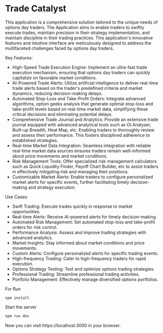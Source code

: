 # Trade Catalyst

This application is a comprehensive solution tailored to the unique needs of options day traders. The Application aims to enable traders to swiftly execute trades, maintain precision in their strategy implementation, and maintain discipline in their trading practices. This application's innovative features and intuitive interface are meticulously designed to address the multifaceted challenges faced by options day traders.

Key Features:

* High-Speed Trade Execution Engine: Implement an ultra-fast trade execution mechanism, ensuring that options day traders can quickly capitalize on favorable market conditions.
* AI-Powered Trade Alerts: Utilize artificial intelligence to deliver real-time trade alerts based on the trader's predefined criteria and market dynamics, reducing decision-making delays.
* Automated Stop-Loss and Take-Profit Orders: Integrate advanced algorithms, option geeks analysis that generate optimal stop-loss and take-profit levels based on real-time market data, simplifying these critical decisions and eliminating potential delays.
* Comprehensive Trade Journal and Analytics: Provide an extensive trade journal equipped with advanced analytical tools such as OI Analyser, Built-up Breadth, Heat Map, etc. Enabling traders to thoroughly review and assess their performance. This fosters disciplined adherence to established strategies.
* Real-time Market Data Integration: Seamless integration with reliable real-time market data sources ensures traders remain well-informed about price movements and market conditions.
* Risk Management Tools: Offer specialized risk management calculators such as Quick Liquidity Finder, Payoff Chart Builder, etc to assist traders in effectively mitigating risk and managing their positions.
* Customizable Market Alerts: Enable traders to configure personalized market alerts for specific events, further facilitating timely decision-making and strategy execution.

Use Cases:

* Swift Trading: Execute trades quickly in response to market opportunities.
* Real-time Alerts: Receive AI-powered alerts for timely decision-making.
* Automated Risk Management: Set automated stop-loss and take-profit orders for risk control.
* Performance Analysis: Assess and improve trading strategies with advanced analytics.
* Market Insights: Stay informed about market conditions and price movements.
* Custom Alerts: Configure personalized alerts for specific trading events.
* High-frequency Trading: Cater to high-frequency traders for rapid execution.
* Options Strategy Testing: Test and optimize options trading strategies.
* Professional Trading: Streamline professional trading activities.
* Portfolio Management: Effectively manage diversified options portfolios.  

For Run
```
npm install
```

Start the server

    
        
```bash
npm run dev
```

Now you can visit https://localhost:3000 in your browser.
